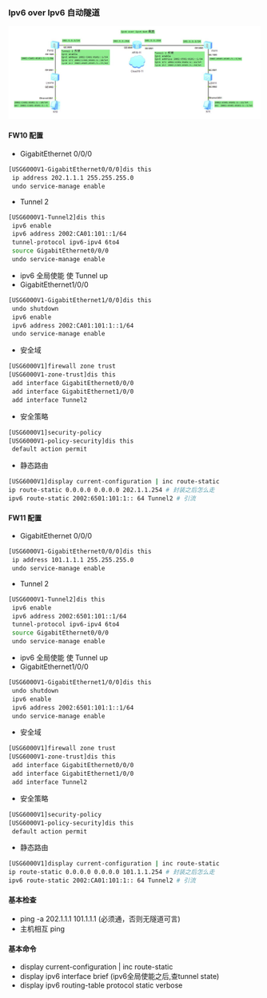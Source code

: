 ### Ipv6 over Ipv6 自动隧道
![Image](./../common/6o4.jpg)
#### FW10 配置
* GigabitEthernet 0/0/0
```sh
[USG6000V1-GigabitEthernet0/0/0]dis this
 ip address 202.1.1.1 255.255.255.0
 undo service-manage enable
```
* Tunnel 2
```sh
[USG6000V1-Tunnel2]dis this
 ipv6 enable
 ipv6 address 2002:CA01:101::1/64
 tunnel-protocol ipv6-ipv4 6to4
 source GigabitEthernet0/0/0
 undo service-manage enable
```
* ipv6 全局使能 使 Tunnel up
* GigabitEthernet1/0/0
```sh
[USG6000V1-GigabitEthernet1/0/0]dis this
 undo shutdown
 ipv6 enable
 ipv6 address 2002:CA01:101:1::1/64
 undo service-manage enable
```
* 安全域
```sh
[USG6000V1]firewall zone trust 
[USG6000V1-zone-trust]dis this
 add interface GigabitEthernet0/0/0
 add interface GigabitEthernet1/0/0
 add interface Tunnel2
```
* 安全策略
```sh
[USG6000V1]security-policy 
[USG6000V1-policy-security]dis this
 default action permit
```
* 静态路由
```sh
[USG6000V1]display current-configuration | inc route-static
ip route-static 0.0.0.0 0.0.0.0 202.1.1.254 # 封装之后怎么走
ipv6 route-static 2002:6501:101:1:: 64 Tunnel2 # 引流
```

#### FW11 配置
* GigabitEthernet 0/0/0
```sh
[USG6000V1-GigabitEthernet0/0/0]dis this
 ip address 101.1.1.1 255.255.255.0
 undo service-manage enable
```
* Tunnel 2
```sh
[USG6000V1-Tunnel2]dis this
 ipv6 enable
 ipv6 address 2002:6501:101::1/64
 tunnel-protocol ipv6-ipv4 6to4
 source GigabitEthernet0/0/0
 undo service-manage enable
```
* ipv6 全局使能 使 Tunnel up
* GigabitEthernet1/0/0
```sh
[USG6000V1-GigabitEthernet1/0/0]dis this
 undo shutdown
 ipv6 enable
 ipv6 address 2002:6501:101:1::1/64
 undo service-manage enable
```
* 安全域
```sh
[USG6000V1]firewall zone trust 
[USG6000V1-zone-trust]dis this
 add interface GigabitEthernet0/0/0
 add interface GigabitEthernet1/0/0
 add interface Tunnel2
```
* 安全策略
```sh
[USG6000V1]security-policy 
[USG6000V1-policy-security]dis this
 default action permit
```
* 静态路由
```sh
[USG6000V1]display current-configuration | inc route-static
ip route-static 0.0.0.0 0.0.0.0 101.1.1.254 # 封装之后怎么走
ipv6 route-static 2002:CA01:101:1:: 64 Tunnel2 # 引流
```
#### 基本检查
* ping -a 202.1.1.1 101.1.1.1 (必须通，否则无隧道可言)
* 主机相互 ping
#### 基本命令
* display current-configuration | inc route-static
* display ipv6 interface brief (ipv6全局使能之后,查tunnel state)
* display ipv6 routing-table protocol static verbose